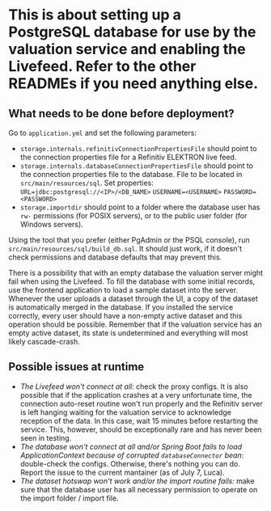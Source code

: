 # This is about setting up a PostgreSQL database for use by the valuation service and enabling the Livefeed. Refer to the other READMEs if you need anything else.

## What needs to be done before deployment?

Go to `application.yml` and set the following parameters:

- `storage.internals.refinitivConnectionPropertiesFile` should point to the connection properties file for a Refinitiv
  ELEKTRON live feed.
- `storage.internals.databaseConnectionPropertiesFile` should point to the connection properties file to the database.
  File to be located in `src/main/resources/sql`.
  Set properties:
  `URL=jdbc:postgresql://<IP>/<DB_NAME>`
  `USERNAME=<USERNAME>`
  `PASSWORD=<PASSWORD>`
- `storage.importdir` should point to a folder where the database user has `rw-` permissions (for POSIX servers), or to
  the public user folder (for Windows servers).

Using the tool that you prefer (either PgAdmin or the PSQL console), run `src/main/resources/sql/build_db.sql`. It
should just work, if it doesn't check permissions and database defaults that may prevent this.

There is a possibility that with an empty database the valuation server might fail when using the Livefeed. To fill the
database with some initial records, use the frontend application to load a sample dataset into the server.
Whenever the user uploads a dataset through the UI, a copy of the dataset is automatically merged in the database. If
you installed the service correctly, every user should have a non-empty active dataset and this operation should be
possible.
Remember that if the valuation service has an empty active dataset, its state is undetermined and everything will most
likely cascade-crash.

## Possible issues at runtime

- *The Livefeed won't connect at all:* check the proxy configs. It is also possible that if the application crashes at a
  very unfortunate time, the connection auto-reset routine won't run properly and the Refinitiv server is left hanging
  waiting for the valuation service to acknowledge reception of the data. In this case, wait 15 minutes before
  restarting the service. This, however, should be exceptionally rare and has never been seen in testing.
- *The database won't connect at all and/or Spring Boot fails to load ApplicationContext because of
  corrupted `databaseConnector` bean*: double-check the configs. Otherwise, there's nothing you can do. Report the issue
  to the current mantainer (as of July
  7, Luca).
- *The dataset hotswap won't work and/or the import routine fails:* make sure that the database user has all necessary
  permission to operate on the import folder / import file.
